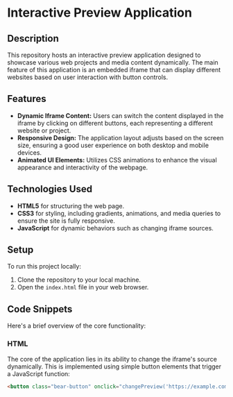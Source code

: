 # Interactive Preview Application

## Description

This repository hosts an interactive preview application designed to showcase various web projects and media content dynamically. The main feature of this application is an embedded iframe that can display different websites based on user interaction with button controls.

## Features

- **Dynamic Iframe Content:** Users can switch the content displayed in the iframe by clicking on different buttons, each representing a different website or project.
- **Responsive Design:** The application layout adjusts based on the screen size, ensuring a good user experience on both desktop and mobile devices.
- **Animated UI Elements:** Utilizes CSS animations to enhance the visual appearance and interactivity of the webpage.

## Technologies Used

- **HTML5** for structuring the web page.
- **CSS3** for styling, including gradients, animations, and media queries to ensure the site is fully responsive.
- **JavaScript** for dynamic behaviors such as changing iframe sources.

## Setup

To run this project locally:

1. Clone the repository to your local machine.
2. Open the `index.html` file in your web browser.

## Code Snippets

Here's a brief overview of the core functionality:

### HTML

The core of the application lies in its ability to change the iframe's source dynamically. This is implemented using simple button elements that trigger a JavaScript function:

```html
<button class="bear-button" onclick="changePreview('https://example.com')">Load Example.com</button>
